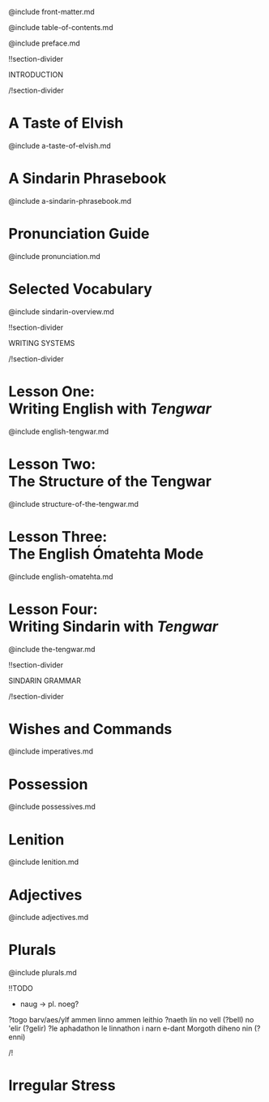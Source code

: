 @include front-matter.md

@include table-of-contents.md

@include preface.md

!!section-divider

INTRODUCTION

/!section-divider

# <a name="a-taste-of-elvish">A Taste of Elvish</a>

@include a-taste-of-elvish.md

# <a name="a-sindarin-phrasebook">A Sindarin Phrasebook</a>

@include a-sindarin-phrasebook.md

# <a name="pronunciation-guide">Pronunciation Guide</a>

@include pronunciation.md

# <a name="selected-vocabulary">Selected Vocabulary</a>

@include sindarin-overview.md



!!section-divider

WRITING SYSTEMS

/!section-divider

<h1>
  <div class="lesson-heading">
  Lesson One:
  </div>
  <a name="writing-english-with-tengwar">
  Writing English with <em>Tengwar</em>
  </a>
</h1>

@include english-tengwar.md

<h1>
  <div class="lesson-heading">
  Lesson Two:
  </div>
  <a name="structure-of-the-tengwar">
  The Structure of the Tengwar
  </a>
</h1>

@include structure-of-the-tengwar.md

<h1>
  <div class="lesson-heading">
  Lesson Three:
  </div>
  <a name="english-omatehta">
  The English Ómatehta Mode
  </a>
</h1>

@include english-omatehta.md

<h1>
  <div class="lesson-heading">
  Lesson Four:
  </div>
  <a name="tengwar-for-sindarin">
  Writing Sindarin with <em>Tengwar</em>
  </a>
</h1>

@include the-tengwar.md


!!section-divider

SINDARIN GRAMMAR

/!section-divider

# <a name="wishes-and-commands">Wishes and Commands</a>

@include imperatives.md

# <a name="possession">Possession</a>

@include possessives.md

# <a name="lenition">Lenition</a>

@include lenition.md

# <a name="adjectives">Adjectives</a>

@include adjectives.md

# <a name="plurals">Plurals</a>

@include plurals.md

!!TODO

- naug -> pl. noeg?

?togo barv/aes/ylf ammen
linno ammen
leithio ?naeth lín
no vell (?bell)
no 'elir (?gelir)
?le aphadathon
le linnathon i narn e-dant Morgoth
diheno nin (?enni)

/!

# <a name="irregular-stress">Irregular Stress</a>
